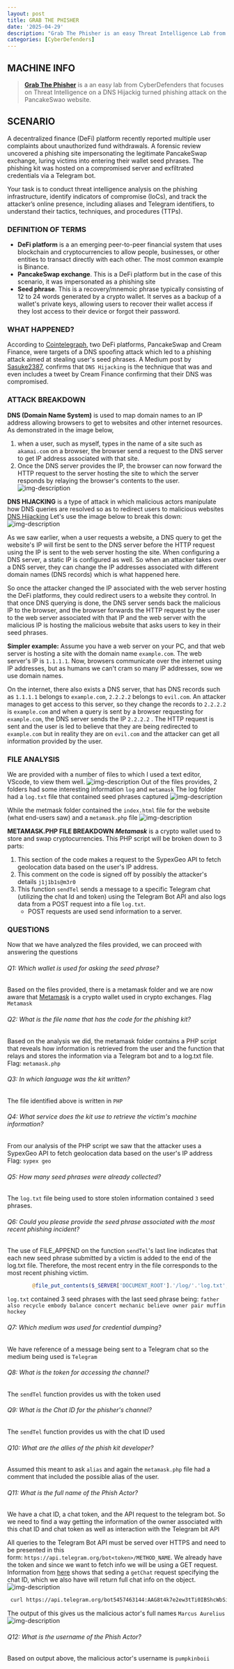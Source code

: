 ```yaml
---
layout: post
title: GRAB THE PHISHER
date: '2025-04-29'
description: "Grab The Phisher is an easy Threat Intelligence Lab from CyberDefenders"
categories: [CyberDefenders]
---
```


## MACHINE INFO

> **[Grab The Phisher](https://cyberdefenders.org/blueteam-ctf-challenges/grabthephisher/)** is a an easy lab from CyberDefenders that focuses on Threat Intelligence on a DNS Hijackig turned phishing attack on the PancakeSwao website.

## SCENARIO
A decentralized finance (DeFi) platform recently reported multiple user complaints about unauthorized fund withdrawals. A forensic review uncovered a phishing site impersonating the legitimate PancakeSwap exchange, luring victims into entering their wallet seed phrases. The phishing kit was hosted on a compromised server and exfiltrated credentials via a Telegram bot.

Your task is to conduct threat intelligence analysis on the phishing infrastructure, identify indicators of compromise (IoCs), and track the attacker’s online presence, including aliases and Telegram identifiers, to understand their tactics, techniques, and procedures (TTPs).

### DEFINITION OF TERMS
- **DeFi platform** is a an emerging peer-to-peer financial system that uses blockchain and cryptocurrencies to allow people, businesses, or other entities to transact directly with each other. The most common example is Binance.
- **PancakeSwap exchange**. This is a DeFi platform but in the case of this scenario, it was impersonated as a phishing site
- **Seed phrase**. This is a recovery/mnemoic phrase typically consisting of 12 to 24 words generated by a crypto wallet. It serves as a backup of a wallet's private keys, allowing users to recover their wallet access if they lost access to their device or forgot their password.

### WHAT HAPPENED?
According to [Cointelegraph](https://cointelegraph.com/news/phishing-attack-uses-pancakeswap-and-cream-domains-to-steal-money), two DeFi platforms, PancakeSwap and Cream Finance, were targets of a DNS spoofing attack which led to a phishing attack aimed at stealing user's seed phrases. A Medium post by [Sasuke2387](https://sasuke2387.medium.com/phishing-attacks-on-pancake-swap-and-cream-finance-264b0ff99e7f), confirms that `DNS Hijacking` is the technique that was and even includes a tweet by Cream Finance confirming that their DNS was compromised.

### ATTACK BREAKDOWN
**DNS (Domain Name System)** is used to map domain names to an IP address allowing browsers to get to websites and other internet resources. 
As demonstrated in the image below, 
1. when a user, such as myself, types in the name of a site such as `akamai.com` on a browser, the browser send a request to the DNS server to get IP address associated with that site.
2. Once the DNS server provides the IP, the browser can now forward the HTTP request to the server hosting the site to which the server responds by relaying the browser's contents to the user.
![img-description](1.png)

**DNS HIJACKING** is a type of attack in which malicious actors manipulate how DNS queries are resolved so as to redirect users to malicious websites [DNS Hijacking](https://www.fortinet.com/resources/cyberglossary/dns-hijacking#:~:text=Domain%20Name%20Server%20(DNS)%20hijacking,to%20carry%20out%20the%20attack.) 
Let's use the image below to break this down:
![img-description](2.png)

As we saw earlier, when a user requests a website, a DNS query to get the website's IP will first be sent to the DNS server before the HTTP request using the IP is sent to the web server hosting the site. When configuring a DNS server, a static IP is configured as well. So when an attacker takes over a DNS server, they can change the IP addresses associated with different domain names (DNS records) which is what happened here.

So once the attacker changed the IP associated with the web server hosting the DeFi platforms, they could redirect users to a website they control. In that once DNS querying is done, the DNS server sends back the malicious IP to the browser, and the browser forwards the HTTP request by the user to the web server associated with that IP and the web server with the malicious IP is hosting the malicious website that asks users to key in their seed phrases.

**Simpler example:**
Assume you have a web server on your PC, and that web server is hosting a site with the domain name `example.com`. The web server's IP is `1.1.1.1`. Now, browsers communicate over the internet using IP addresses, but as humans we can't cram so many IP addresses, sow we use domain names. 

On the internet, there also exists a DNS server, that has DNS records such as `1.1.1.1` belongs to `example.com`, `2.2.2.2` belongs to `evil.com`. An attacker manages to get access to this server, so they change the records to `2.2.2.2` is `example.com` and when a query is sent by a browser requesting for `example.com`, the DNS server sends the IP  `2.2.2.2` . The HTTP request is sent and the user is led to believe that they are being redirected to `example.com` but in reality they are on `evil.com` and the attacker can get all information provided by the user.

### FILE ANALYSIS
We are provided with a number of files to which I used a text editor, VScode, to view them well.
![img-description](3.png)
Out of the files provides, 2 folders had some interesting information `log` and `metamask`
The log folder had a `log.txt` file that contained seed phrases captured
![img-description](4.png)

While the metmask folder contained the `index.html` file for the website (what end-users saw) and a `metamask.php` file
![img-description](5.png)

**METAMASK.PHP FILE BREAKDOWN**
***Metamask*** is a crypto wallet used to store and swap cryptocurrencies. This PHP script will be broken down to 3 parts:
1. This section of the code makes a request to the SypexGeo API to fetch geolocation data based on the user's IP address.
2. This comment on the code is signed off by possibly the attacker's details `j1j1b1s@m3r0`
3. This function `sendTel` sends a message to a specific Telegram chat (utilizing the chat Id and token) using the Telegram Bot API and also logs data from a POST request into a file `log.txt`. 
	- POST requests are used send information to a server.

### QUESTIONS
Now that we have analyzed the files provided, we can proceed with answering the questions

###### Q1: Which wallet is used for asking the seed phrase?
Based on the files provided, there is a metamask folder and we are now aware that [Metamask](https://metamask.io/) is a crypto wallet used in crypto exchanges.
Flag `Metamask`

###### Q2: What is the file name that has the code for the phishing kit?
Based on the analysis we did, the metamask folder contains a PHP script that reveals how information is retrieved from the user and the function that relays and stores the information via a Telegram bot and to a log.txt file.
Flag: `metamask.php`

###### Q3: In which language was the kit written?
The file identified above is written in `PHP`

###### Q4: What service does the kit use to retrieve the victim's machine information?
From our analysis of the PHP script we saw that the attacker uses a SypexGeo API to fetch geolocation data based on the user's IP address
Flag: `sypex geo`

###### Q5: How many seed phrases were already collected?
The `log.txt` file being used to store stolen information contained `3` seed phrases.

###### Q6: Could you please provide the seed phrase associated with the most recent phishing incident?
The use of FILE_APPEND on the function `sendTel`'s last line indicates that each new seed phrase submitted by a victim is added to the end of the log.txt file. Therefore, the most recent entry in the file corresponds to the most recent phishing victim.
```php
        @file_put_contents($_SERVER['DOCUMENT_ROOT'].'/log/'.'log.txt', $text, FILE_APPEND);
```
`log.txt` contained 3 seed phrases with the last seed phrase being: `father also recycle embody balance concert mechanic believe owner pair muffin hockey`

###### Q7: Which medium was used for credential dumping?
We have reference of a message being sent to a Telegram chat so the medium being used is `Telegram`

###### Q8: What is the token for accessing the channel?
The `sendTel` function provides us with the token used

###### Q9: What is the Chat ID for the phisher's channel?
The `sendTel` function provides us with the chat ID used

###### Q10: What are the allies of the phish kit developer?
Assumed this meant to ask `alias` and again the `metamask.php` file had a comment that included the possible alias of the user.

###### Q11: What is the full name of the Phish Actor?
We have a chat ID, a chat token, and the API request to the telegram bot. So we need to find a way getting the information of the owner associated with this chat ID and chat token as well as interaction with the Telegram bit API 

All queries to the Telegram Bot API must be served over HTTPS and need to be presented in this form: `https://api.telegram.org/bot<token>/METHOD_NAME`. We already have the token and since we want to fetch info we will be using a GET request. Information from [here](https://core.telegram.org/bots/api#getchat) shows that seding a `getChat` request specifying the chat ID, which we also have will return full chat info on the object.
![img-description](6.png)

```sh
 curl https://api.telegram.org/bot5457463144:AAG8t4k7e2ew3tTi0IBShcWbSia0Irvxm10/getChat?chat_id=5442785564
```

The output of this gives us the malicious actor's full names `Marcus Aurelius`
![img-description](7.png)

###### Q12: What is the username of the Phish Actor?
Based on output above, the malicious actor's username is `pumpkinboii`